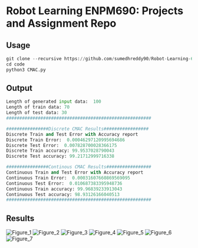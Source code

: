 # Robot Learning ENPM690: Projects and Assignment Repo

## Usage
```python
git clone --recursive https://github.com/sumedhreddy90/Robot-Learning-690.git
cd code
python3 CMAC.py 
```
## Output
```python
Length of generated input data:  100
Length of train data: 70
Length of test data: 30
#######################################################

################Discrete CMAC Results#################
Discrete Train and Test Error with Accuracy report
Discrete Train Error:  0.00046297120995694686
Discrete Test Error:  0.007828700028366175
Discrete Train accuracy: 99.9537028790043
Discrete Test accuracy: 99.21712999716338

################Continous CMAC Results#################
Continuous Train and Test Error with Accuracy report
Continuous Train Error:  0.00031607660869569095
Continuous Test Error:  0.010687383395948736
Continuous Train accuracy: 99.96839233913043
Continuous Test accuracy: 98.93126166040513
#######################################################
```
## Results
![Figure_1](https://user-images.githubusercontent.com/24978535/154541248-59f66012-d202-44d0-ae1e-781455119be6.png)
![Figure_2](https://user-images.githubusercontent.com/24978535/154541262-50528a07-667e-400a-bc9b-0a9d56175d97.png)
![Figure_3](https://user-images.githubusercontent.com/24978535/154541266-1cce515f-0143-423a-91a4-de54b7251bf9.png)
![Figure_4](https://user-images.githubusercontent.com/24978535/154541276-ab541fa2-d593-45a4-81cc-9c0ae34ce036.png)
![Figure_5](https://user-images.githubusercontent.com/24978535/154541289-3cf35cf8-eba6-4737-ab59-1d99e007fe9b.png)
![Figure_6](https://user-images.githubusercontent.com/24978535/154543692-45b42611-7dd0-477f-a028-446525fe1df3.png)
![Figure_7](https://user-images.githubusercontent.com/24978535/154543708-851e41e8-5f74-43de-95f3-43c0ff73764d.png)

